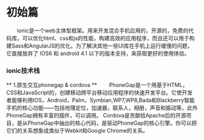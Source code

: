 # 初始篇
&emsp;&emsp;ionic是一个web主体型框架。用来开发混合手机应用的，开源的，免费的代码库。可以优化html、css和js的性能，构建高效的应用程序，而且还可以用于构建Sass和AngularJS的优化。为了解决其他一些UI库在手机上运行缓慢的问题，它直接放弃了 IOS6 和 android 4.1 以下的版本支持，来获取更好的使用体验。 

### ionic技术栈
** 1.原生交互phonegap & cordova  **
&emsp;&emsp;PhoneGap是一个用基于HTML，CSS和JavaScript的，创建移动跨平台移动应用程序的快速开发平台。它使开发者能够利用IOS，Android，Palm，Symbian,WP7,WP8,Bada和Blackberry智能手机的核心功能——包括地理定位，加速器，联系人，相册，声音和振动等，此外PhoneGap拥有丰富的插件，可以调用。
Cordova是贡献给Apache后的开源项目，是从PhoneGap中抽出的核心代码，是驱动PhoneGap的核心引擎。你可以把它们的关系想象成类似于Webkit和Google Chrome的关系。
